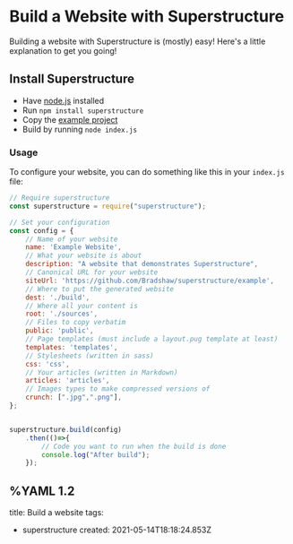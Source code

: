 # Build a Website with Superstructure

Building a website with Superstructure is (mostly) easy! Here's a little explanation to get you going!

## Install Superstructure

- Have [node.js](https://nodejs.org/en/) installed
- Run `npm install superstructure`
- Copy the [example project](https://github.com/Bradshaw/superstructure/tree/main/example)
- Build by running `node index.js`

### Usage

To configure your website, you can do something like this in your `index.js` file:

```js
// Require superstructure
const superstructure = require("superstructure");

// Set your configuration
const config = {
	// Name of your website
	name: 'Example Website',
	// What your website is about
	description: "A website that demonstrates Superstructure",
	// Canonical URL for your website
	siteUrl: 'https://github.com/Bradshaw/superstructure/example',
	// Where to put the generated website
	dest: './build',
	// Where all your content is
	root: './sources',
	// Files to copy verbatim
	public: 'public',
	// Page templates (must include a layout.pug template at least)
	templates: 'templates',
	// Stylesheets (written in sass)
	css: 'css',
	// Your articles (written in Markdown)
	articles: 'articles',
	// Images types to make compressed versions of 
	crunch: [".jpg",".png"],
};


superstructure.build(config)
	.then(()=>{
		// Code you want to run when the build is done
		console.log("After build");
	});
```


%YAML 1.2
---
title: Build a website
tags:
  - superstructure
created: 2021-05-14T18:18:24.853Z
